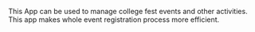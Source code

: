 This App can be used to manage college fest events and other activities. This app makes whole event registration process more efficient.

